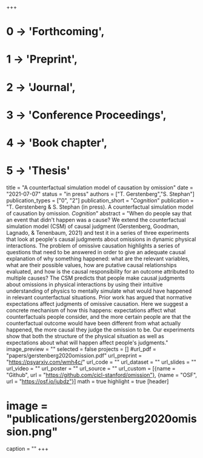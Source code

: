 +++
# 0 -> 'Forthcoming',
# 1 -> 'Preprint',
# 2 -> 'Journal',
# 3 -> 'Conference Proceedings',
# 4 -> 'Book chapter',
# 5 -> 'Thesis'

title = "A counterfactual simulation model of causation by omission"
date = "2021-07-07"
status = "in press"
authors = ["T. Gerstenberg","S. Stephan"]
publication_types = ["0", "2"]
publication_short = "_Cognition_"
publication = "T. Gerstenberg & S. Stephan (in press). A counterfactual simulation model of causation by omission. _Cognition_"
abstract = "When do people say that an event that didn't happen was a cause? We extend the counterfactual simulation model (CSM) of causal judgment (Gerstenberg, Goodman, Lagnado, & Tenenbaum, 2021) and test it in a series of three experiments that look at people's causal judgments about omissions in dynamic physical interactions. The problem of omissive causation highlights a series of questions that need to be answered in order to give an adequate causal explanation of why something happened: what are the relevant variables, what are their possible values, how are putative causal relationships evaluated, and how is the causal responsibility for an outcome attributed to multiple causes? The CSM predicts that people make causal judgments about omissions in physical interactions by using their intuitive understanding of physics to mentally simulate what would have happened in relevant counterfactual situations. Prior work has argued that normative expectations affect judgments of omissive causation. Here we suggest a concrete mechanism of how this happens: expectations affect what counterfactuals people consider, and the more certain people are that the counterfactual outcome would have been different from what actually happened, the more causal they judge the omission to be. Our experiments show that both the structure of the physical situation as well as expectations about what will happen affect people's judgments."
image_preview = ""
selected = false
projects = []
#url_pdf = "papers/gerstenberg2020omission.pdf"
url_preprint = "https://psyarxiv.com/wmh4c/"
url_code = ""
url_dataset = ""
url_slides = ""
url_video = ""
url_poster = ""
url_source = ""
url_custom = [{name = "Github", url = "https://github.com/cicl-stanford/omission"},
{name = "OSF", url = "https://osf.io/jubdz"}]
math = true
highlight = true
[header]
# image = "publications/gerstenberg2020omission.png"
caption = ""
+++
